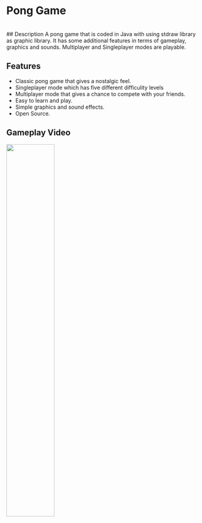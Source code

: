 # Pong Game
<br>
## Description
A pong game that is coded in Java with using stdraw library as graphic library. It has some additional features in terms of gameplay, graphics and sounds. Multiplayer and Singleplayer modes are playable.

## Features
- Classic pong game that gives a nostalgic feel.
- Singleplayer mode which has  five different difficulity levels
- Multiplayer mode that gives a chance to compete with your friends.
- Easy to learn and play.
- Simple graphics and sound effects.
- Open Source.

## Gameplay Video
[<img src="https://i.imgur.com/3TFr4i8.png" width="50%">](https://www.youtube.com/watch?v=ve28tqNOmuw)
